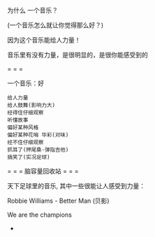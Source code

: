 
为什么 一个音乐？

(一个音乐怎么就让你觉得那么好？)

因为这个音乐能给人力量！


音乐里有没有力量，是很明显的，是很你能感受到的

= = =

一个音乐：好
```
给人力量
给人鼓舞(影响力大)
经得住仔细观察
听懂故事
偏好某种风格
偏好某种花哨 华彩(对味)
经不住仔细观察
抓耳了(押尾桑-弹指吉他)
搞笑了(实况足球)
```

= = = 脑容量回收站 = = =

天下足球里的音乐, 其中一些很能让人感受到力量：

Robbie Williams - Better Man (贝影)

We are the champions

-
